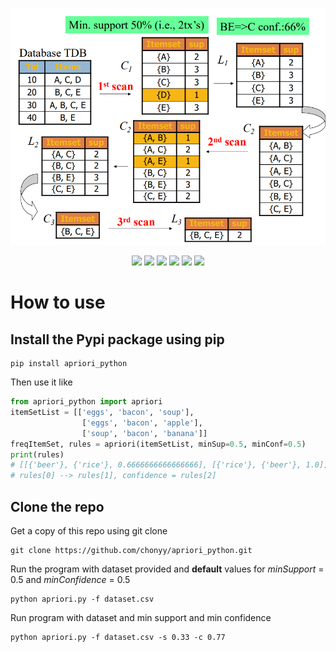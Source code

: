 <p align=center>
    <img src="apriori.PNG">
</p>

<p align=center>
    <a target="_blank" href="#" title="pip"><img src="https://img.shields.io/pypi/v/apriori_python?color=brightgreen"></a>
    <a target="_blank" href="#" title="language count"><img src="https://img.shields.io/github/languages/count/chonyy/apriori_python"></a>
    <a target="_blank" href="#" title="top language"><img src="https://img.shields.io/github/languages/top/chonyy/apriori_python?color=orange"></a>
    <a target="_blank" href="https://opensource.org/licenses/MIT" title="License: MIT"><img src="https://img.shields.io/badge/License-MIT-blue.svg"></a>
    <a target="_blank" href="#" title="repo size"><img src="https://img.shields.io/github/repo-size/chonyy/apriori_python"></a>
    <a target="_blank" href="http://makeapullrequest.com" title="PRs Welcome"><img src="https://img.shields.io/badge/PRs-welcome-brightgreen.svg"></a>
</p>

# How to use

## Install the Pypi package using pip

```
pip install apriori_python
```

Then use it like 

```python
from apriori_python import apriori
itemSetList = [['eggs', 'bacon', 'soup'],
                ['eggs', 'bacon', 'apple'],
                ['soup', 'bacon', 'banana']]
freqItemSet, rules = apriori(itemSetList, minSup=0.5, minConf=0.5)
print(rules)  
# [[{'beer'}, {'rice'}, 0.6666666666666666], [{'rice'}, {'beer'}, 1.0]]
# rules[0] --> rules[1], confidence = rules[2]
```

## Clone the repo

Get a copy of this repo using git clone
```
git clone https://github.com/chonyy/apriori_python.git
```

Run the program with dataset provided and **default** values for *minSupport* = 0.5 and *minConfidence* = 0.5

```
python apriori.py -f dataset.csv
```

Run program with dataset and min support and min confidence  

```
python apriori.py -f dataset.csv -s 0.33 -c 0.77
```
